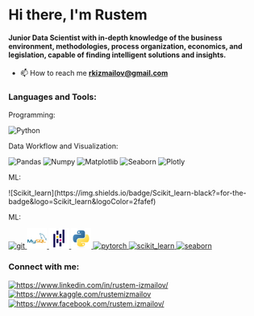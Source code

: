 <h1>Hi there, I'm Rustem</h1>
<h4>Junior Data Scientist with in-depth knowledge of the business environment, methodologies, process organization, economics, and legislation, capable of finding intelligent solutions and insights.</h4>

- 📫 How to reach me **rkizmailov@gmail.com**

<h3 align="left">Languages and Tools:</h3>

<p align="left">Programming:</p>

![Python](https://img.shields.io/badge/Python-black?=for-the-badge&logo=python)

<p align="left">Data Workflow and Visualization:</p>

![Pandas](https://img.shields.io/badge/Pandas-black?=for-the-badge&logo=pandas&logoColor=B00A2D)
![Numpy](https://img.shields.io/badge/Numpy-black?=for-the-badge&logo=numpy&logoColor=0B7AEF)
![Matplotlib](https://img.shields.io/badge/Matplotlib-black?=for-the-badge&logo=Matplotlib&logoColor=49f6b1)
![Seaborn](https://img.shields.io/badge/Seaborn-black?=for-the-badge&logo=Seaborn&logoColor=f2ac0d)
![Plotly](https://img.shields.io/badge/Plotly-black?=for-the-badge&logo=Plotly&logoColor=2fafef)

<p align="left">ML:</p>
![Scikit_learn](https://img.shields.io/badge/Scikit_learn-black?=for-the-badge&logo=Scikit_learn&logoColor=2fafef)

<p align="left">ML:</p>

<p align="left"> <a href="https://git-scm.com/" target="_blank" rel="noreferrer"> <img src="https://www.vectorlogo.zone/logos/git-scm/git-scm-icon.svg" alt="git" width="40" height="40"/> </a> <a href="https://www.mysql.com/" target="_blank" rel="noreferrer"> <img src="https://raw.githubusercontent.com/devicons/devicon/master/icons/mysql/mysql-original-wordmark.svg" alt="mysql" width="40" height="40"/> </a> <a href="https://pandas.pydata.org/" target="_blank" rel="noreferrer"> <img src="https://raw.githubusercontent.com/devicons/devicon/2ae2a900d2f041da66e950e4d48052658d850630/icons/pandas/pandas-original.svg" alt="pandas" width="40" height="40"/> </a> <a href="https://www.python.org" target="_blank" rel="noreferrer"> <img src="https://raw.githubusercontent.com/devicons/devicon/master/icons/python/python-original.svg" alt="python" width="40" height="40"/> </a> <a href="https://pytorch.org/" target="_blank" rel="noreferrer"> <img src="https://www.vectorlogo.zone/logos/pytorch/pytorch-icon.svg" alt="pytorch" width="40" height="40"/> </a> <a href="https://scikit-learn.org/" target="_blank" rel="noreferrer"> <img src="https://upload.wikimedia.org/wikipedia/commons/0/05/Scikit_learn_logo_small.svg" alt="scikit_learn" width="40" height="40"/> </a> <a href="https://seaborn.pydata.org/" target="_blank" rel="noreferrer"> <img src="https://seaborn.pydata.org/_images/logo-mark-lightbg.svg" alt="seaborn" width="40" height="40"/> </a> </p>


<h3 align="left">Connect with me:</h3>
<p align="left">
<a href="https://linkedin.com/in/https://www.linkedin.com/in/rustem-izmailov/" target="blank"><img align="center" src="https://raw.githubusercontent.com/rahuldkjain/github-profile-readme-generator/master/src/images/icons/Social/linked-in-alt.svg" alt="https://www.linkedin.com/in/rustem-izmailov/" height="30" width="40" /></a>
<a href="https://kaggle.com/https://www.kaggle.com/rustemizmailov" target="blank"><img align="center" src="https://raw.githubusercontent.com/rahuldkjain/github-profile-readme-generator/master/src/images/icons/Social/kaggle.svg" alt="https://www.kaggle.com/rustemizmailov" height="30" width="40" /></a>
<a href="https://fb.com/https://www.facebook.com/rustem.izmailov/" target="blank"><img align="center" src="https://raw.githubusercontent.com/rahuldkjain/github-profile-readme-generator/master/src/images/icons/Social/facebook.svg" alt="https://www.facebook.com/rustem.izmailov/" height="30" width="40" /></a>
</p>



